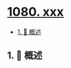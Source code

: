 # [1080. xxx](https://github.com/Tdahuyou/TNotes.leetcode/tree/main/notes/1080.%20xxx)

<!-- region:toc -->

- [1. 📝 概述](#1--概述)

<!-- endregion:toc -->

## 1. 📝 概述
